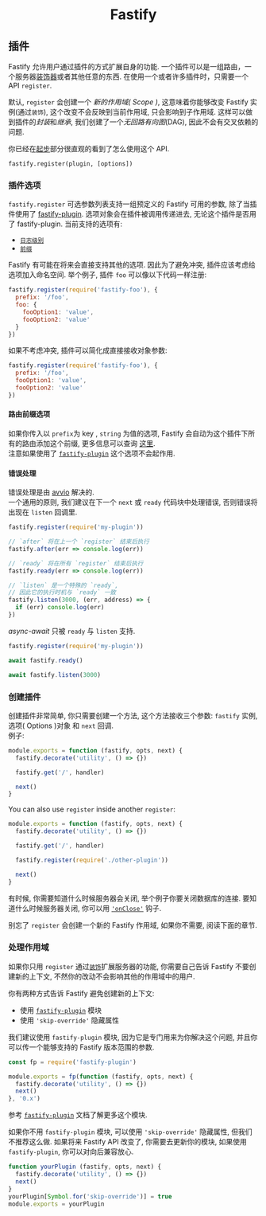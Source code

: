 <h1 align="center">Fastify</h1>

## 插件
Fastify 允许用户通过插件的方式扩展自身的功能.
一个插件可以是一组路由，一个服务器[装饰器](https://github.com/fastify/docs-chinese/blob/master/docs/Decorators.md)或者其他任意的东西. 在使用一个或者许多插件时，只需要一个 API `register`.<br>

默认, `register` 会创建一个 *新的作用域( Scope )*, 这意味着你能够改变 Fastify 实例(通过`装饰`), 这个改变不会反映到当前作用域, 只会影响到子作用域. 这样可以做到插件的*封装*和*继承*, 我们创建了一个*无回路有向图*(DAG), 因此不会有交叉依赖的问题.

你已经在[起步](https://github.com/fastify/docs-chinese/blob/master/docs/Getting-Started.md#register)部分很直观的看到了怎么使用这个 API.
```
fastify.register(plugin, [options])
```

<a name="plugin-options"></a>
### 插件选项
`fastify.register` 可选参数列表支持一组预定义的 Fastify 可用的参数, 除了当插件使用了 [fastify-plugin](https://github.com/fastify/fastify-plugin). 选项对象会在插件被调用传递进去, 无论这个插件是否用了 fastify-plugin. 当前支持的选项有:

+ [`日志级别`](https://github.com/fastify/docs-chinese/blob/master/docs/Routes.md#custom-log-level)
+ [`前缀`](https://github.com/fastify/docs-chinese/blob/master/docs/Plugins.md#route-prefixing-options)

Fastify 有可能在将来会直接支持其他的选项. 因此为了避免冲突, 插件应该考虑给选项加入命名空间. 举个例子, 插件 `foo` 可以像以下代码一样注册:

```js
fastify.register(require('fastify-foo'), {
  prefix: '/foo',
  foo: {
    fooOption1: 'value',
    fooOption2: 'value'
  }
})
```

如果不考虑冲突, 插件可以简化成直接接收对象参数:

```js
fastify.register(require('fastify-foo'), {
  prefix: '/foo',
  fooOption1: 'value',
  fooOption2: 'value'
})
```

<a name="route-prefixing-option"></a>
#### 路由前缀选项
如果你传入以 `prefix`为 key , `string` 为值的选项, Fastify 会自动为这个插件下所有的路由添加这个前缀, 更多信息可以查询 [这里](https://github.com/fastify/docs-chinese/blob/master/docs/Routes.md#route-prefixing).<br>
注意如果使用了 [`fastify-plugin`](https://github.com/fastify/fastify-plugin) 这个选项不会起作用.

<a name="error-handling"></a>
#### 错误处理
错误处理是由 [avvio](https://github.com/mcollina/avvio#error-handling) 解决的.<br>
一个通用的原则, 我们建议在下一个 `next` 或 `ready` 代码块中处理错误, 否则错误将出现在 `listen` 回调里.

```js
fastify.register(require('my-plugin'))

// `after` 将在上一个 `register` 结束后执行
fastify.after(err => console.log(err))

// `ready` 将在所有 `register` 结束后执行
fastify.ready(err => console.log(err))

// `listen` 是一个特殊的 `ready`,
// 因此它的执行时机与 `ready` 一致
fastify.listen(3000, (err, address) => {
  if (err) console.log(err)
})
```

*async-await* 只被 `ready` 与 `listen` 支持.
```js
fastify.register(require('my-plugin'))

await fastify.ready()

await fastify.listen(3000)
```
<a name="create-plugin"></a>
### 创建插件
创建插件非常简单, 你只需要创建一个方法, 这个方法接收三个参数: `fastify` 实例, 选项( Options )对象 和 `next` 回调.<br>
例子:
```js
module.exports = function (fastify, opts, next) {
  fastify.decorate('utility', () => {})

  fastify.get('/', handler)

  next()
}
```
You can also use `register` inside another `register`:
```js
module.exports = function (fastify, opts, next) {
  fastify.decorate('utility', () => {})

  fastify.get('/', handler)

  fastify.register(require('./other-plugin'))

  next()
}
```
有时候, 你需要知道什么时候服务器会关闭, 举个例子你要关闭数据库的连接. 要知道什么时候服务器关闭, 你可以用 [`'onClose'`](https://github.com/fastify/docs-chinese/blob/master/docs/Hooks.md#on-close) 钩子.

别忘了 `register` 会创建一个新的 Fastify 作用域, 如果你不需要, 阅读下面的章节.

<a name="handle-scope"></a>
### 处理作用域
如果你只用 `register` 通过[`装饰`](https://github.com/fastify/docs-chinese/blob/master/docs/Decorators.md)扩展服务器的功能, 你需要自己告诉 Fastify 不要创建新的上下文, 不然你的改动不会影响其他的作用域中的用户.

你有两种方式告诉 Fastify 避免创建新的上下文:
- 使用 [`fastify-plugin`](https://github.com/fastify/fastify-plugin) 模块 
- 使用 `'skip-override'` 隐藏属性

我们建议使用 `fastify-plugin` 模块, 因为它是专门用来为你解决这个问题, 并且你可以传一个能够支持的 Fastify 版本范围的参数.
```js
const fp = require('fastify-plugin')

module.exports = fp(function (fastify, opts, next) {
  fastify.decorate('utility', () => {})
  next()
}, '0.x')
```
参考 [`fastify-plugin`](https://github.com/fastify/fastify-plugin) 文档了解更多这个模块.

如果你不用 `fastify-plugin` 模块, 可以使用 `'skip-override'` 隐藏属性, 但我们不推荐这么做. 如果将来 Fastify API 改变了, 你需要去更新你的模块, 如果使用 `fastify-plugin`, 你可以对向后兼容放心.
```js
function yourPlugin (fastify, opts, next) {
  fastify.decorate('utility', () => {})
  next()
}
yourPlugin[Symbol.for('skip-override')] = true
module.exports = yourPlugin
```
